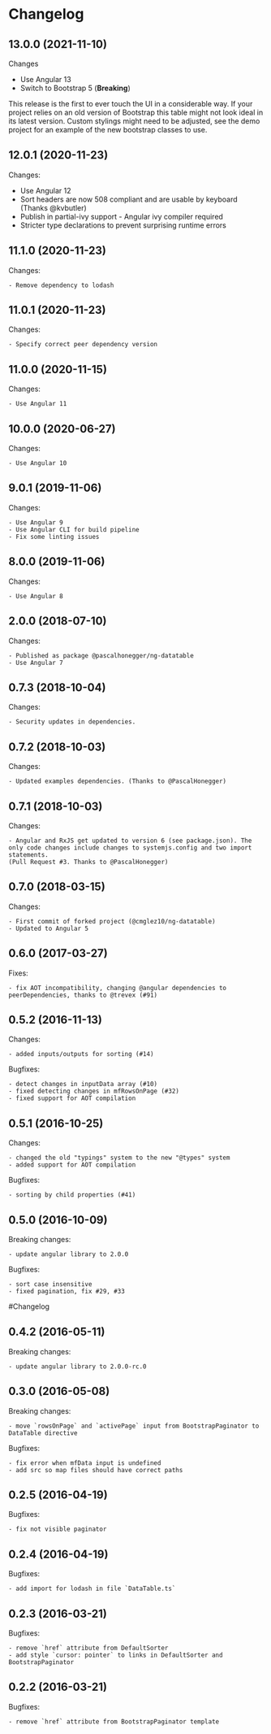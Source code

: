 # Changelog

## 13.0.0 (2021-11-10)

Changes

- Use Angular 13
- Switch to Bootstrap 5 (**Breaking**)

This release is the first to ever touch the UI in a considerable way. If your project relies on an old version of Bootstrap this table might not look ideal in its latest version. Custom stylings might need to be adjusted, see the demo project for an example of the new bootstrap classes to use.

## 12.0.1 (2020-11-23)

Changes:

- Use Angular 12
- Sort headers are now 508 compliant and are usable by keyboard (Thanks @kvbutler)
- Publish in partial-ivy support - Angular ivy compiler required
- Stricter type declarations to prevent surprising runtime errors

## 11.1.0 (2020-11-23)

Changes:
    
    - Remove dependency to lodash

## 11.0.1 (2020-11-23)

Changes:
    
    - Specify correct peer dependency version

## 11.0.0 (2020-11-15)

Changes:
    
    - Use Angular 11

## 10.0.0 (2020-06-27)

Changes:
    
    - Use Angular 10

## 9.0.1 (2019-11-06)

Changes:
    
    - Use Angular 9
    - Use Angular CLI for build pipeline
    - Fix some linting issues

## 8.0.0 (2019-11-06)

Changes:
    
    - Use Angular 8

## 2.0.0 (2018-07-10)

Changes:
    
    - Published as package @pascalhonegger/ng-datatable
    - Use Angular 7

## 0.7.3 (2018-10-04)

Changes:
    
    - Security updates in dependencies.

## 0.7.2 (2018-10-03)

Changes:
    
    - Updated examples dependencies. (Thanks to @PascalHonegger)

## 0.7.1 (2018-10-03)

Changes:
    
    - Angular and RxJS get updated to version 6 (see package.json). The only code changes include changes to systemjs.config and two import statements.
    (Pull Request #3. Thanks to @PascalHonegger)

## 0.7.0 (2018-03-15)

Changes:
    
    - First commit of forked project (@cmglez10/ng-datatable)
    - Updated to Angular 5
    
## 0.6.0 (2017-03-27)

Fixes:

    - fix AOT incompatibility, changing @angular dependencies to peerDependencies, thanks to @trevex (#91)

## 0.5.2 (2016-11-13)

Changes:
    
    - added inputs/outputs for sorting (#14)
    
Bugfixes:

    - detect changes in inputData array (#10)
    - fixed detecting changes in mfRowsOnPage (#32)
    - fixed support for AOT compilation

## 0.5.1 (2016-10-25)

Changes:
    
    - changed the old "typings" system to the new "@types" system
    - added support for AOT compilation
    
Bugfixes:

    - sorting by child properties (#41)

## 0.5.0 (2016-10-09)

Breaking changes:

    - update angular library to 2.0.0
    
Bugfixes:

    - sort case insensitive
    - fixed pagination, fix #29, #33
    
#Changelog

## 0.4.2 (2016-05-11)

Breaking changes:

    - update angular library to 2.0.0-rc.0

## 0.3.0 (2016-05-08)

Breaking changes:

    - move `rowsOnPage` and `activePage` input from BootstrapPaginator to DataTable directive

Bugfixes:

    - fix error when mfData input is undefined
    - add src so map files should have correct paths

## 0.2.5 (2016-04-19)

Bugfixes:

    - fix not visible paginator

## 0.2.4 (2016-04-19)

Bugfixes:

    - add import for lodash in file `DataTable.ts`

## 0.2.3 (2016-03-21)

Bugfixes:

    - remove `href` attribute from DefaultSorter
    - add style `cursor: pointer` to links in DefaultSorter and BootstrapPaginator
    
## 0.2.2 (2016-03-21)

Bugfixes:

    - remove `href` attribute from BootstrapPaginator template
    
